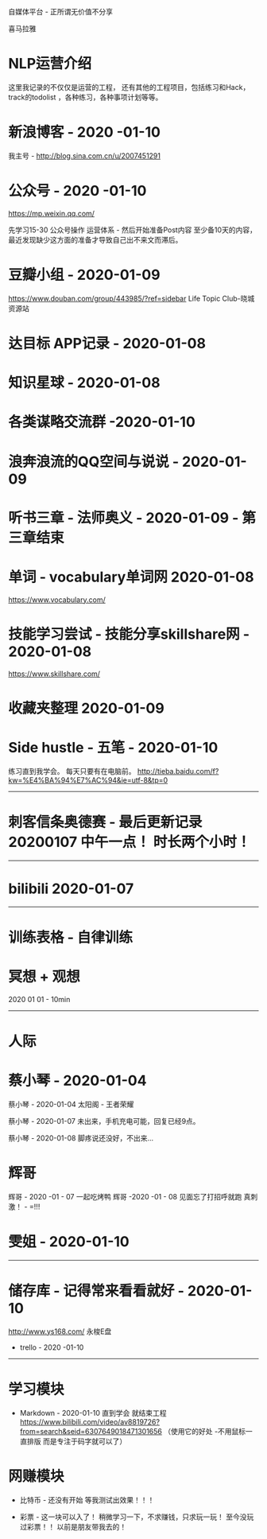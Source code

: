 
自媒体平台 - 正所谓无价值不分享 


喜马拉雅 

# NLP运营介绍 

这里我记录的不仅仅是运营的工程， 还有其他的工程项目，包括练习和Hack，track的todolist ，各种练习，各种事项计划等等。

# 新浪博客 - 2020 -01-10

我主号 - http://blog.sina.com.cn/u/2007451291  

# 公众号 - 2020 -01-10
https://mp.weixin.qq.com/

先学习15-30 公众号操作 运营体系 - 然后开始准备Post内容 至少备10天的内容， 最近发现缺少这方面的准备才导致自己出不来文而滞后。

# 豆瓣小组 - 2020-01-09

https://www.douban.com/group/443985/?ref=sidebar  Life Topic Club-晓城资源站

# 达目标 APP记录 - 2020-01-08 

# 知识星球 - 2020-01-08

# 各类谋略交流群 -2020-01-10 

# 浪奔浪流的QQ空间与说说 - 2020-01-09 

# 听书三章 - 法师奥义 - 2020-01-09 - 第三章结束

# 单词 - vocabulary单词网  2020-01-08

https://www.vocabulary.com/

# 技能学习尝试 - 技能分享skillshare网  - 2020-01-08

https://www.skillshare.com/ 

# 收藏夹整理 2020-01-09

# Side hustle - 五笔 - 2020-01-10  

练习直到我学会。 每天只要有在电脑前。
http://tieba.baidu.com/f?kw=%E4%BA%94%E7%AC%94&ie=utf-8&tp=0

--------------------------------------------------------------------------------------


# 刺客信条奥德赛 - 最后更新记录 20200107 中午一点！ 时长两个小时！
---------------------------------------------------------------------------------------

# bilibili 2020-01-07 



--------------------------------------------------------------------------
# 训练表格 - 自律训练


# 冥想 + 观想
2020 01 01 - 10min 

--------------------------------------------------------------

# 人际

# 蔡小琴 - 2020-01-04
蔡小琴 - 2020-01-04 太阳阁 - 王者荣耀 

蔡小琴 - 2020-01-07 未出来，手机充电可能，回复已经9点。

蔡小琴 - 2020-01-08 脚疼说还没好，不出来...

# 辉哥
辉哥 - 2020 -01 - 07 一起吃烤鸭
辉哥 -2020 -01 - 08 见面忘了打招呼就跑 真刺激！ - =!!!

# 雯姐 - 2020-01-10

------------------------------------------------

# 储存库 - 记得常来看看就好 - 2020-01-10

http://www.ys168.com/  永梭E盘

- trello - 2020 -01-10


----------------------------------------------------------------

# 学习模块

- Markdown - 2020-01-10  直到学会 就结束工程
https://www.bilibili.com/video/av8819726?from=search&seid=6307649018471301656
（使用它的好处 -不用鼠标一直排版 而是专注于码字就可以了）

# 网赚模块

- 比特币  -  还没有开始 等我测试出效果！！！

- 彩票 - 这一块可以入了！    稍微学习一下，不求赚钱，只求玩一玩！ 至今没玩过彩票！！ 以前是朋友带我去的！





